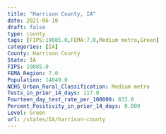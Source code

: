```yaml
---
title: "Harrison County, IA"
date: 2021-06-10
draft: false
type: county
tags: [FIPS:19085.0,FEMA:7.0,Medium metro,Green]
categories: [IA]
County: Harrison County
State: IA
FIPS: 19085.0
FEMA_Region: 7.0
Population: 14049.0
NCHS_Urban_Rural_Classification: Medium metro
Tests_in_prior_14_days: 117.0
Fourteen_day_test_rate_per_100000: 833.0
Percent_Positivity_in_prior_14_days: 0.009
Level: Green
url: /states/IA/harrison-county
---
```



